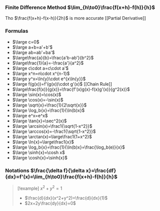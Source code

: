 ### Finite Difference Method $\lim_{h\to0}\frac{f(x+h)-f(h)}{h}$
Tho $\frac{f(x+h)-f(x-h)}{2h}$ is more accurate
[[Partial Derivative]]
### Formulas
- $\large c=0$
- $\large a+b=a'+b'$
- $\large ab=ab'+ba'$
- $\large\frac{a}{b}=\frac{a'b-ab'}{b^2}$
- $\large\frac{1}{a}=-\frac{a'}{a^2}$
- $\large c\cdot a=c\cdot a'$
- $\large x^n=n\cdot x^{n-1}$
- $\large y^x=\ln{y}\cdot e^{x\ln{y}}$
- $\large f(g(x))=f'(g(x))\cdot g'(x)$ [[Chain Rule]]
- $\large\frac{f(x)}{g(x)}=\frac{f'(x)g(x)-f(x)g'(x)}{g^2(x)}$
- $\large \sin(x)=\cos(x)$
- $\large \cos(x)=-\sin(x)$
- $\large \sqrt{x}=\frac{1}{2\sqrt{x}}$
- $\large \log_b{x}=\frac{1}{\ln(b)x}$
- $\large e^x=e^x$
- $\large \tan{x}=\sec^2(x)$
- $\large \arcsin(x)=\frac1{\sqrt{1-x^2}}$
- $\large \arccos(x)=-\frac1{\sqrt{1-x^2}}$
- $\large \arctan(x)=\large\frac1{1+x^2}$
- $\large \ln{x}=\large\frac1{x}$
- $\large \log_b{x}=\frac{1}{\ln(b)x}=\frac{\log_b(e)}{x}$
- $\large \sinh{x}=\cosh x$
- $\large \cosh{x}=\sinh{x}$
### Notations $\frac{\delta f}{\delta x}=\frac{df}{dx}=f'(x)=\lim_{h\to0}\frac{f(x+h)-f(h)}{h}$
> [!example] $x^2+y^2=1$
> - $\frac{d}{dx}(x^2+y^2)=\frac{d}{dx}(1)$
> - $2x+2y\frac{dy}{dx}=0$
